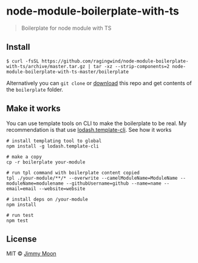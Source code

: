 # node-module-boilerplate-with-ts

> Boilerplate for node module with TS

## Install

```
$ curl -fsSL https://github.com/ragingwind/node-module-boilerplate-with-ts/archive/master.tar.gz | tar -xz --strip-components=2 node-module-boilerplate-with-ts-master/boilerplate
```

Alternatively you can `git clone` or [download](https://github.com/ragingwind/node-module-boilerplate-with-ts/archive/master.zip) this repo and get contents of the `boilerplate` folder.

## Make it works

You can use template tools on CLI to make the boilerplate to be real. My recommendation is that use [lodash.template-cli](https://www.npmjs.com/package/lodash.template-cli). See how it works

```
# install templating tool to global
npm install -g lodash.template-cli

# make a copy
cp -r boilerplate your-module

# run tpl command with boilerplate content copied
tpl ./your-module/**/* --overwrite --camelModuleName=ModuleName --moduleName=modulename --githubUsername=github --name=name --email=email --website=website

# install deps on /your-module
npm install

# run test
npm test
```

## License

MIT © [Jimmy Moon](http://ragingwind.me)
